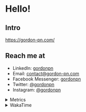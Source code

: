 # Hello!

## Intro

<https://gordon-pn.com/>

## Reach me at

- LinkedIn: [gordonpn](https://www.linkedin.com/in/gordonpn/)
- Email: [contact@gordon-pn.com](mailto:contact@gordon-pn.com)
- Facebook Messenger: [gordonpn](https://www.messenger.com/t/Gordonpn)
- Twitter: [@gordonpn](https://twitter.com/Gordonpn)
- Instagram: [@gordonpn](https://www.instagram.com/gordonpn/)

<details>
  <summary>Metrics</summary>

  <img align="center" src="https://github.com/gordonpn/gordonpn/blob/master/github-metrics.svg" alt="GitHub Metrics">

</details>

<details>
  <summary>WakaTime</summary>

  <!--START_SECTION:waka-->
📊 **This Week I Spent My Time On** 

```text
💬 Programming Languages: 
Other                    17 hrs 57 mins      ██████████████████████░░░   88.81 % 
Markdown                 42 mins             █░░░░░░░░░░░░░░░░░░░░░░░░   03.53 % 
TypeScript               41 mins             █░░░░░░░░░░░░░░░░░░░░░░░░   03.41 % 
Java                     28 mins             █░░░░░░░░░░░░░░░░░░░░░░░░   02.36 % 
JSON                     8 mins              ░░░░░░░░░░░░░░░░░░░░░░░░░   00.66 % 

🔥 Editors: 
Chrome                   9 hrs 4 mins        ███████████░░░░░░░░░░░░░░   44.88 % 
Slack                    2 hrs 38 mins       ███░░░░░░░░░░░░░░░░░░░░░░   13.07 % 
iTerm2                   2 hrs 32 mins       ███░░░░░░░░░░░░░░░░░░░░░░   12.55 % 
IntelliJ IDEA            2 hrs               ██░░░░░░░░░░░░░░░░░░░░░░░   09.92 % 
Firefox                  1 hr 27 mins        ██░░░░░░░░░░░░░░░░░░░░░░░   07.18 % 
```


 Last Updated on 01/10/2025 10:26:04 UTC
<!--END_SECTION:waka-->
</details>

